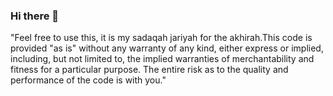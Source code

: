 ### Hi there 👋

"Feel free to use this, it is my sadaqah jariyah for the akhirah.This code is provided "as is" without any warranty of any kind, either express or implied, including, but not limited to, the implied warranties of merchantability and fitness for a particular purpose. The entire risk as to the quality and performance of the code is with you."
<!--
**tsuyu/tsuyu** is a ✨ _special_ ✨ repository because its `README.md` (this file) appears on your GitHub profile.

Here are some ideas to get you started:

- 🔭 I’m currently working on ...
- 🌱 I’m currently learning ...
- 👯 I’m looking to collaborate on ...
- 🤔 I’m looking for help with ...
- 💬 Ask me about ...
- 📫 How to reach me: ...
- 😄 Pronouns: ...
- ⚡ Fun fact: ...
-->
